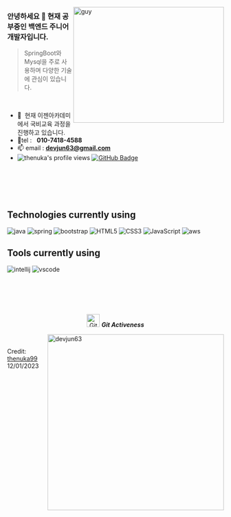 <img align="right" height="270px" alt="guy" width="350" src="https://i.pinimg.com/originals/e4/26/70/e426702edf874b181aced1e2fa5c6cde.gif" /> </a>
 
### 안녕하세요 👋 현재 공부중인 백엔드 주니어 개발자입니다.

> SpringBoot와 Mysql을 주로 사용하며 다양한 기술에 관심이 있습니다.
<br />

- 🌱 &nbsp;현재 이젠아카데미에서 국비교육 과정을 진행하고 있습니다.
- 📱tel : &nbsp; **010-7418-4588**
- 📫 email : **devjun63@gmail.com**
- 	<img src="https://komarev.com/ghpvc/?username=devjun63&label=Profile%20views&color=brightgreen&style=plastic" alt="thenuka's profile views" /> 
	<a href="https://github.com/devjun63?tab=followers"><img src="https://img.shields.io/github/followers/devjun63?label=Followers&style=social" alt="GitHub Badge"></a>
<br><br><br><br>





## Technologies currently using


<div>
  <img  alt="java" src ="https://img.shields.io/badge/Java-ED8B00?style=for-the-badge&logo=java&logoColor=white"/>
  <img  alt="spring" src ="https://img.shields.io/badge/Spring-6DB33F?style=for-the-badge&logo=spring&logoColor=white"/>
  <img  alt="bootstrap" src ="https://img.shields.io/badge/Bootstrap-563D7C?style=for-the-badge&logo=bootstrap&logoColor=white"/>
  <img  alt="HTML5" src="https://img.shields.io/badge/html5-%23E34F26.svg?style=for-the-badge&logo=html5&logoColor=white"/>
  <img  alt="CSS3" src="https://img.shields.io/badge/css3-%231572B6.svg?style=for-the-badge&logo=css3&logoColor=white"/>
  <img  alt="JavaScript" src="https://img.shields.io/badge/javascript-%23323330.svg?style=for-the-badge&logo=javascript&logoColor=%23F7DF1E"/>
  <img  alt="aws" src ="https://img.shields.io/badge/Amazon_AWS-232F3E?style=for-the-badge&logo=amazon-aws&logoColor=white"/>
 
</div>

## Tools currently using


<div>
  <img  alt="intellij" src="https://img.shields.io/badge/IntelliJ_IDEA-000000.svg?style=for-the-badge&logo=intellij-idea&logoColor=white"/> 
  <img  alt="vscode" src="https://img.shields.io/badge/Visual_Studio_Code-0078D4?style=for-the-badge&logo=visual%20studio%20code&logoColor=white"/> 
  

 </div>
 
<br><br><br><br>

<p align="center">
 <img src="https://media.giphy.com/media/W5eoZHPpUx9sapR0eu/giphy.gif" width="30" alt="Git"/>&nbsp;<i><b>Git Activeness</b></i>
</p>
 

<p>&nbsp;<img align="right" src="https://github-readme-stats.vercel.app/api?username=devjun63&show_icons=true&locale=kr&theme=chartreuse-dark" alt="devjun63" width="410"/>
</p>





Credit: [thenuka99](https://github.com/devjun63)
12/01/2023
